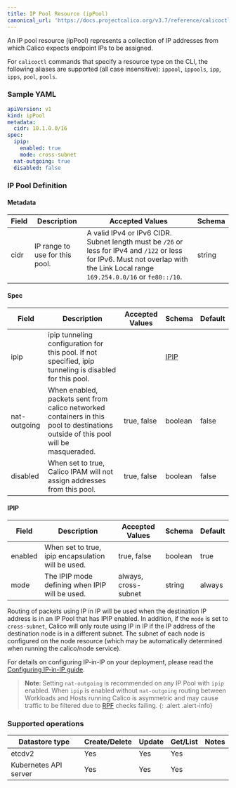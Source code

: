 ```yaml
---
title: IP Pool Resource (ipPool)
canonical_url: 'https://docs.projectcalico.org/v3.7/reference/calicoctl/resources/ippool'
---
```


An IP pool resource (ipPool) represents a collection of IP addresses from which Calico expects
endpoint IPs to be assigned.

For `calicoctl` commands that specify a resource type on the CLI, the following
aliases are supported (all case insensitive): `ippool`, `ippools`, `ipp`, `ipps`, `pool`, `pools`.

### Sample YAML

```yaml
apiVersion: v1
kind: ipPool
metadata:
  cidr: 10.1.0.0/16
spec:
  ipip:
    enabled: true
    mode: cross-subnet
  nat-outgoing: true
  disabled: false
```

### IP Pool Definition

#### Metadata

| Field       | Description                 | Accepted Values   | Schema |
|-------------|-----------------------------|-------------------|--------|
| cidr     | IP range to use for this pool.  | A valid IPv4 or IPv6 CIDR. Subnet length must be `/26` or less for IPv4 and `/122` or less for IPv6. Must not overlap with the Link Local range `169.254.0.0/16` or `fe80::/10`. | string |

#### Spec

| Field       | Description                 | Accepted Values   | Schema | Default    |
|-------------|-----------------------------|-------------------|--------|------------|
| ipip | ipip tunneling configuration for this pool. If not specified, ipip tunneling is disabled for this pool. | | [IPIP](#ipip) |
| nat-outgoing | When enabled, packets sent from calico networked containers in this pool to destinations outside of this pool will be masqueraded. | true, false | boolean | false
| disabled | When set to true, Calico IPAM will not assign addresses from this pool. | true, false | boolean | false

#### IPIP

| Field    | Description                 | Accepted Values | Schema  | Default    |
|----------|-----------------------------|--------------|---------|------------|
| enabled  | When set to true, ipip encapsulation will be used. | true, false | boolean | true |
| mode     | The IPIP mode defining when IPIP will be used.     | always, cross-subnet | string | always |

Routing of packets using IP in IP will be used when the destination IP address
is in an IP Pool that has IPIP enabled.  In addition, if the `mode` is set to `cross-subnet`,
Calico will only route using IP in IP if the IP address of the destination node is in a different
subnet.  The subnet of each node is configured on the node resource (which may be automatically 
determined when running the calico/node service).

For details on configuring IP-in-IP on your deployment, please read the
[Configuring IP-in-IP guide]({{site.baseurl}}/{{page.version}}/usage/configuration/ip-in-ip).

> **Note**: Setting `nat-outgoing` is recommended on any IP Pool with `ipip` enabled.
When `ipip` is enabled without `nat-outgoing` routing between Workloads and
Hosts running Calico is asymmetric and may cause traffic to be filtered due to
[RPF](https://en.wikipedia.org/wiki/Reverse_path_forwarding) checks failing.
{: .alert .alert-info}


### Supported operations

| Datastore type        | Create/Delete | Update | Get/List | Notes
|-----------------------|---------------|--------|----------|------
| etcdv2                | Yes           | Yes    | Yes      |
| Kubernetes API server | Yes           | Yes    | Yes      |